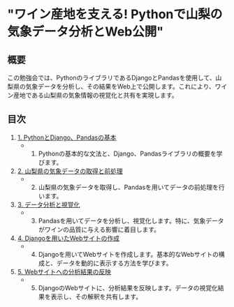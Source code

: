 # "ワイン産地を支える! Pythonで山梨の気象データ分析とWeb公開"

## 概要
この勉強会では、PythonのライブラリであるDjangoとPandasを使用して、山梨県の気象データを分析し、その結果をWeb上で公開します。これにより、ワイン産地である山梨県の気象情報の視覚化と共有を実現します。

## 目次
1. [1. PythonとDjango、Pandasの基本](chapter01)
    - 1. Pythonの基本的な文法と、Django、Pandasライブラリの概要を学びます。
1. [2. 山梨県の気象データの取得と前処理](chapter02)
    - 2. 山梨県の気象データを取得し、Pandasを用いてデータの前処理を行います。
1. [3. データ分析と視覚化](chapter03)
    - 3. Pandasを用いてデータを分析し、視覚化します。特に、気象データがワインの品質に与える影響に着目します。
1. [4. Djangoを用いたWebサイトの作成](chapter04)
    - 4. Djangoを用いてWebサイトを作成します。基本的なWebサイトの構成と、データを動的に表示する方法を学びます。
1. [5. Webサイトへの分析結果の反映](chapter05)
    - 5. DjangoのWebサイトに、分析結果を反映します。データの視覚化結果を表示し、その解釈を共有します。